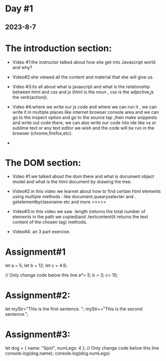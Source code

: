 # Day #1 

## 2023-8-7

 # The introduction section:
 
-	Video #1:the instructor talked about how she get into Javascript world and why?

-	Video#2:she viewed all the content and material that she will give us.

-	Video #3:its all about what is javascript and what is the relationship between html and css and js (html is the noun , css is the adjective,js the verb(action)).


-	Video #4:where we write our js code and where we can run it , we can write it in multiple places like internet browser console area and we can go to the inspect option and go to the source tap ,then make snippests and write out code there, we can also write our code into ide like vs or sublime text or any text editor we wish and the code will be run in the browser (chrome,firefox,etc).
-	
# The DOM section:
-	Video #1:we talked about the dom there and what is document object model and what is the html document by drawing the tree.

-	Video#2:in this video we learnet about how to find certain html elements using multiple methods : like document.quearyselecter and . getelementbyclassname etc and more >>>>>

-	Video#3:in this video we saw .length (returns the total number of elements in the path we copied)and .textcontent(it returns the text content of the chosen tag) methods.

-	Video#4: an 3 part exercise.




# Assignment#1
 let a = 5;
let b = 12;
let c = 4.6;

// Only change code below this line
a*= 5;
b *= 3;
c*= 10;

# Assignment#2:
let myStr="This is the first sentence. ";
myStr+="This is the second sentence.";

# Assignment#3:

let dog = {
  name: "Spot",
  numLegs: 4
};
// Only change code below this line
console.log(dog.name);
console.log(dog.numLegs)







